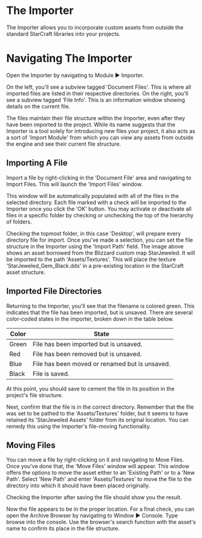 # The Importer

The Importer allows you to incorporate custom assets from outside the standard StarCraft libraries into your projects.

# Navigating The Importer

Open the Importer by navigating to Module ▶︎ Importer.

On the left, you'll see a subview tagged 'Document Files'. This is where all imported files are listed in their respective directories. On the right, you'll see a subview tagged 'File Info'. This is an information window showing details on the current file.

The files maintain their file structure within the Importer, even after they have been imported to the project. While its name suggests that the Importer is a tool solely for introducing new files your project, it also acts as a sort of 'Import Module' from which you can view any assets from outside the engine and see their current file structure.

## Importing A File

Import a file by right-clicking in the 'Document File' area and navigating to Import Files. This will launch the 'Import Files' window.

This window will be automatically populated with all of the files in the selected directory. Each file marked with a check will be imported to the Importer once you click the 'OK' button. You may activate or deactivate all files in a specific folder by checking or unchecking the top of the hierarchy of folders.

Checking the topmost folder, in this case 'Desktop', will prepare every directory file for import. Once you've made a selection, you can set the file structure in the Importer using the 'Import Path' field. The image above shows an asset borrowed from the Blizzard custom map StarJeweled. It will be imported to the path 'Assets/Textures'. This will place the texture 'StarJeweled\_Gem\_Black.dds' in a pre-existing location in the StarCraft asset structure.

## Imported File Directories

Returning to the Importer, you'll see that the filename is colored green. This indicates that the file has been imported, but is unsaved. There are several color-coded states in the importer, broken down in the table below.

| Color | State                                          |
| ----- | ---------------------------------------------- |
| Green | File has been imported but is unsaved.         |
| Red   | File has been removed but is unsaved.          |
| Blue  | File has been moved or renamed but is unsaved. |
| Black | File is saved.                                 |

At this point, you should save to cement the file in its position in the project's file structure.

Next, confirm that the file is in the correct directory. Remember that the file was set to be pathed to the 'Assets/Textures' folder, but it seems to have retained its 'StarJeweled Assets' folder from its original location. You can remedy this using the Importer's file-moving functionality.

## Moving Files

You can move a file by right-clicking on it and navigating to Move Files. Once you've done that, the 'Move Files' window will appear. This window offers the options to move the asset either to an 'Existing Path' or to a 'New Path'. Select 'New Path' and enter 'Assets/Textures' to move the file to the directory into which it should have been placed originally.

Checking the Importer after saving the file should show you the result.

Now the file appears to be in the proper location. For a final check, you can open the Archive Browser by navigating to Window ▶︎ Console. Type browse into the console. Use the browser's search function with the asset's name to confirm its place in the file structure.
